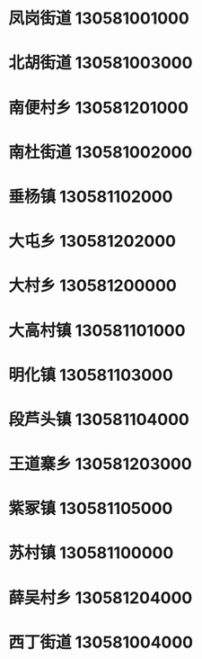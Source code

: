 # 凤岗街道 130581001000
# 北胡街道 130581003000
# 南便村乡 130581201000
# 南杜街道 130581002000
# 垂杨镇 130581102000
# 大屯乡 130581202000
# 大村乡 130581200000
# 大高村镇 130581101000
# 明化镇 130581103000
# 段芦头镇 130581104000
# 王道寨乡 130581203000
# 紫冢镇 130581105000
# 苏村镇 130581100000
# 薛吴村乡 130581204000
# 西丁街道 130581004000

